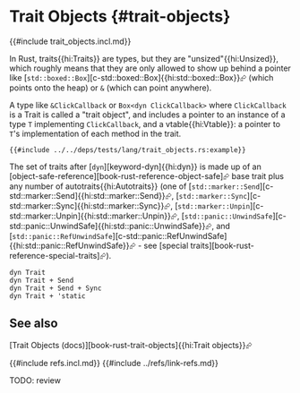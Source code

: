 # Trait Objects {#trait-objects}

{{#include trait_objects.incl.md}}

In Rust, traits{{hi:Traits}} are types, but they are "unsized"{{hi:Unsized}}, which roughly means that they are only allowed to show up behind a pointer like [`std::boxed::Box`][c-std::boxed::Box]{{hi:std::boxed::Box}}⮳ (which points onto the heap) or `&` (which can point anywhere).

A type like `&ClickCallback` or `Box<dyn ClickCallback>` where `ClickCallback` is a Trait is called a "trait object", and includes a pointer to an instance of a type `T` implementing `ClickCallback`, and a vtable{{hi:Vtable}}: a pointer to `T`'s implementation of each method in the trait.

```rust,editable
{{#include ../../deps/tests/lang/trait_objects.rs:example}}
```

The set of traits after [`dyn`][keyword-dyn]{{hi:dyn}} is made up of an [object-safe-reference][book-rust-reference-object-safe]⮳ base trait plus any number of autotraits{{hi:Autotraits}} (one of [`std::marker::Send`][c-std::marker::Send]{{hi:std::marker::Send}}⮳, [`std::marker::Sync`][c-std::marker::Sync]{{hi:std::marker::Sync}}⮳, [`std::marker::Unpin`][c-std::marker::Unpin]{{hi:std::marker::Unpin}}⮳, [`std::panic::UnwindSafe`][c-std::panic::UnwindSafe]{{hi:std::panic::UnwindSafe}}⮳, and [`std::panic::RefUnwindSafe`][c-std::panic::RefUnwindSafe]{{hi:std::panic::RefUnwindSafe}}⮳ - see [special traits][book-rust-reference-special-traits]⮳).

```rust,editable,compile_fail
dyn Trait
dyn Trait + Send
dyn Trait + Send + Sync
dyn Trait + 'static
```

## See also

[Trait Objects (docs)][book-rust-trait-objects]{{hi:Trait objects}}⮳

{{#include refs.incl.md}}
{{#include ../refs/link-refs.md}}

<div class="hidden">
TODO: review
</div>
